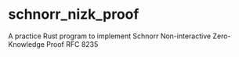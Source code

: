 # schnorr_nizk_proof
A practice Rust program to implement Schnorr Non-interactive Zero-Knowledge Proof  RFC 8235
